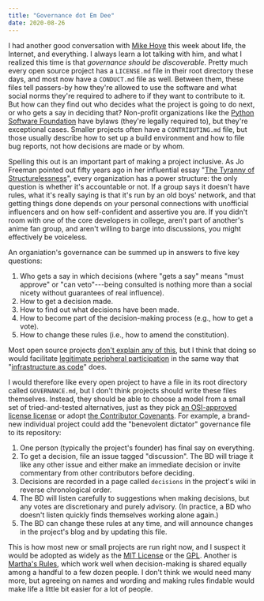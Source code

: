 ```yaml
---
title: "Governance dot Em Dee"
date: 2020-08-26
---
```


I had another good conversation with [Mike Hoye](http://exple.tive.org/blarg/) this week
about life, the Internet, and everything.
I always learn a lot talking with him,
and what I realized this time is that *governance should be discoverable*.
Pretty much every open source project has a `LICENSE.md` file in their root directory these days,
and most now have a `CONDUCT.md` file as well.
Between them,
these files tell passers-by how they're allowed to use the software
and what social norms they're required to adhere to if they want to contribute to it.
But how can they find out who decides what the project is going to do next,
or who gets a say in deciding that?
Non-profit organizations like the [Python Software Foundation](https://www.python.org/psf/)
have bylaws (they're legally required to),
but they're exceptional cases.
Smaller projects often have a `CONTRIBUTING.md` file,
but those usually describe how to set up a build environment and how to file bug reports,
not how decisions are made or by whom.

Spelling this out is an important part of making a project inclusive.
As Jo Freeman pointed out fifty years ago in her influential essay
"[The Tyranny of Structurelessness](https://www.jofreeman.com/joreen/tyranny.htm)",
every organization has a power structure:
the only question is whether it's accountable or not.
If a group says it doesn't have rules,
what it's really saying is that it's run by an old boys' network,
and that getting things done depends on your personal connections with unofficial influencers
and on how self-confident and assertive you are.
If you didn't room with one of the core developers in college,
aren't part of another's anime fan group,
and aren't willing to barge into discussions,
you might effectively be voiceless.

An organiation's governance can be summed up in answers to five key questions:

1.  Who gets a say in which decisions
    (where "gets a say" means "must approve" or "can veto"---being consulted
    is nothing more than a social nicety without guarantees of real influence).
2.  How to get a decision made.
3.  How to find out what decisions have been made.
4.  How to become part of the decision-making process (e.g., how to get a vote).
5.  How to change these rules (i.e., how to amend the constitution).

Most open source projects [don't explain any of this](https://opensource.com/open-organization/18/4/new-governance-model-research),
but I think that doing so would facilitate
[legitimate peripheral participation](https://en.wikipedia.org/wiki/Legitimate_peripheral_participation)
in the same way that "[infrastructure as code](https://en.wikipedia.org/wiki/Infrastructure_as_code)" does.

I would therefore like every open project to have a file in its root directory called `GOVERNANCE.md`,
but I don't think projects should write these files themselves.
Instead,
they should be able to choose a model from a small set of tried-and-tested alternatives,
just as they pick [an OSI-approved license license](https://opensource.org/)
or adopt [the Contributor Covenants](https://www.contributor-covenant.org/).
For example,
a brand-new individual project could add the "benevolent dictator" governance file to its repository:

1.  One person (typically the project's founder) has final say on everything.
2.  To get a decision, file an issue tagged "discussion".
    The BD will triage it like any other issue
    and either make an immediate decision or invite commentary from other contributors before deciding.
3.  Decisions are recorded in a page called `decisions` in the project's wiki
    in reverse chronological order.
4.  The BD will listen carefully to suggestions when making decisions,
    but any votes are discretionary and purely advisory.
    (In practice, a BD who doesn't listen quickly finds themselves working alone again.)
5.  The BD can change these rules at any time,
    and will announce changes in the project's blog and by updating this file.

This is how most new or small projects are run right now,
and I suspect it would be adopted as widely as the [MIT License](https://opensource.org/licenses/MIT)
or the [GPL](https://opensource.org/licenses/gpl-license).
Another is [Martha's Rules]({{site.github.url}}/2019/06/13/marthas-rules.html),
which work well when decision-making is shared equally among a handful to a few dozen people.
I don't think we would need many more,
but agreeing on names and wording and making rules findable
would make life a little bit easier for a lot of people.
